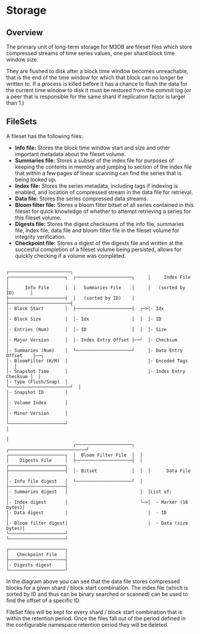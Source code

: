 # Storage

## Overview

The primary unit of long-term storage for M3DB are fileset files which store compressed streams of time series values, one per shard block time window size.

They are flushed to disk after a block time window becomes unreachable, that is the end of the time window for which that block can no longer be written to.  If a process is killed before it has a chance to flush the data for the current time window to disk it must be restored from the commit log (or a peer that is responsible for the same shard if replication factor is larger than 1.)

## FileSets

A fileset has the following files:

* **Info file:** Stores the block time window start and size and other important metadata about the fileset volume.
* **Summaries file:** Stores a subset of the index file for purposes of keeping the contents in memory and jumping to section of the index file that within a few pages of linear scanning can find the series that is being looked up.
* **Index file:** Stores the series metadata, including tags if indexing is enabled, and location of compressed stream in the data file for retrieval.
* **Data file:** Stores the series compressed data streams.
* **Bloom filter file:** Stores a bloom filter bitset of all series contained in this fileset for quick knowledge of whether to attempt retrieving a series for this fileset volume.
* **Digests file:** Stores the digest checksums of the info file, summaries file, index file, data file and bloom filter file in the fileset volume for integrity verification.
* **Checkpoint file:** Stores a digest of the digests file and written at the succesful completion of a fileset volume being persisted, allows for quickly checking if a volume was completed.

```
                                                     ┌───────────────────────┐
┌─────────────────────┐  ┌─────────────────────┐     │     Index File        │
│      Info File      │  │   Summaries File    │     │   (sorted by ID)      │
├─────────────────────┤  │   (sorted by ID)    │     ├───────────────────────┤
│- Block Start        │  ├─────────────────────┤  ┌─>│- Idx                  │
│- Block Size         │  │- Idx                │  │  │- ID                   │
│- Entries (Num)      │  │- ID                 │  │  │- Size                 │
│- Major Version      │  │- Index Entry Offset ├──┘  │- Checksum             │
│- Summaries (Num)    │  └─────────────────────┘     │- Data Entry Offset    ├──┐
│- BloomFilter (K/M)  │                              │- Encoded Tags         │  │
│- Snapshot Time      │                              │- Index Entry Checksum │  │
│- Type (Flush/Snap)  │                              └───────────────────────┘  │
│- Snapshot ID        │                                                         │
│- Volume Index       │                                                         │
│- Minor Version      │                                                         │
└─────────────────────┘                                                         │
                                                                                │
                         ┌─────────────────────┐  ┌─────────────────────────────┘
┌─────────────────────┐  │  Bloom Filter File  │  │
│    Digests File     │  ├─────────────────────┤  │  ┌─────────────────────┐
├─────────────────────┤  │- Bitset             │  │  │      Data File      │
│- Info file digest   │  └─────────────────────┘  │  ├─────────────────────┤
│- Summaries digest   │                           │  │List of:             │
│- Index digest       │                           └─>│  - Marker (16 bytes)│
│- Data digest        │                              │  - ID               │
│- Bloom filter digest│                              │  - Data (size bytes)│
└─────────────────────┘                              └─────────────────────┘

┌─────────────────────┐
│   Checkpoint File   │
├─────────────────────┤
│- Digests digest     │
└─────────────────────┘
```

In the diagram above you can see that the data file stores compressed blocks for a given shard / block start combination. The index file (which is sorted by ID and thus can be binary searched or scanned) can be used to find the offset of a specific ID.

FileSet files will be kept for every shard / block start combination that is within the retention period. Once the files fall out of the period defined in the configurable namespace retention period they will be deleted.
